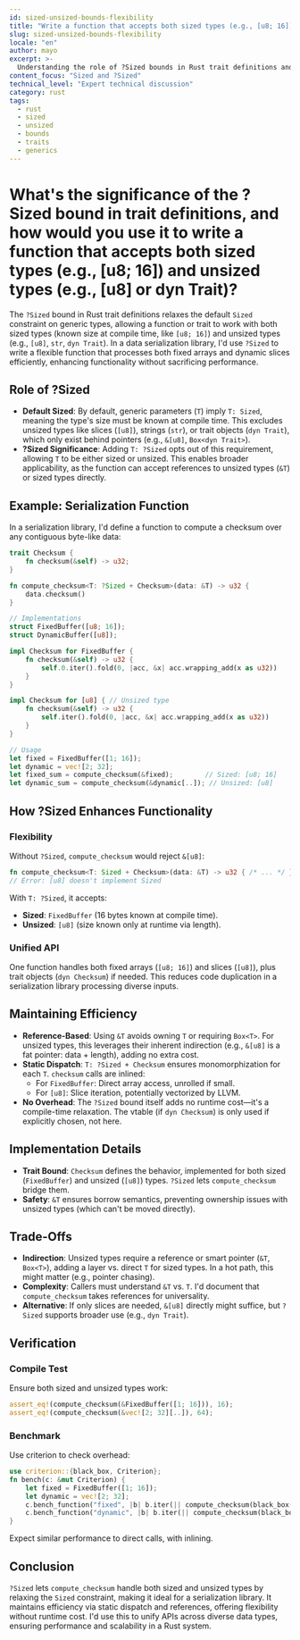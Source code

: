 ```yaml
---
id: sized-unsized-bounds-flexibility
title: "Write a function that accepts both sized types (e.g., [u8; 16]) and unsized types (e.g., [u8] or dyn Trait) with ?Sized bound"
slug: sized-unsized-bounds-flexibility
locale: "en"
author: mayo
excerpt: >-
  Understanding the role of ?Sized bounds in Rust trait definitions and leveraging them to create flexible functions that work with both sized and unsized types efficiently
content_focus: "Sized and ?Sized"
technical_level: "Expert technical discussion"
category: rust
tags:
  - rust
  - sized
  - unsized
  - bounds
  - traits
  - generics
---
```


# What's the significance of the ?Sized bound in trait definitions, and how would you use it to write a function that accepts both sized types (e.g., [u8; 16]) and unsized types (e.g., [u8] or dyn Trait)?

The `?Sized` bound in Rust trait definitions relaxes the default `Sized` constraint on generic types, allowing a function or trait to work with both sized types (known size at compile time, like `[u8; 16]`) and unsized types (e.g., `[u8]`, `str`, `dyn Trait`). In a data serialization library, I'd use `?Sized` to write a flexible function that processes both fixed arrays and dynamic slices efficiently, enhancing functionality without sacrificing performance.

## Role of ?Sized

- **Default Sized**: By default, generic parameters (`T`) imply `T: Sized`, meaning the type's size must be known at compile time. This excludes unsized types like slices (`[u8]`), strings (`str`), or trait objects (`dyn Trait`), which only exist behind pointers (e.g., `&[u8]`, `Box<dyn Trait>`).
- **?Sized Significance**: Adding `T: ?Sized` opts out of this requirement, allowing `T` to be either sized or unsized. This enables broader applicability, as the function can accept references to unsized types (`&T`) or sized types directly.

## Example: Serialization Function

In a serialization library, I'd define a function to compute a checksum over any contiguous byte-like data:

```rust
trait Checksum {
    fn checksum(&self) -> u32;
}

fn compute_checksum<T: ?Sized + Checksum>(data: &T) -> u32 {
    data.checksum()
}

// Implementations
struct FixedBuffer([u8; 16]);
struct DynamicBuffer([u8]);

impl Checksum for FixedBuffer {
    fn checksum(&self) -> u32 {
        self.0.iter().fold(0, |acc, &x| acc.wrapping_add(x as u32))
    }
}

impl Checksum for [u8] { // Unsized type
    fn checksum(&self) -> u32 {
        self.iter().fold(0, |acc, &x| acc.wrapping_add(x as u32))
    }
}

// Usage
let fixed = FixedBuffer([1; 16]);
let dynamic = vec![2; 32];
let fixed_sum = compute_checksum(&fixed);        // Sized: [u8; 16]
let dynamic_sum = compute_checksum(&dynamic[..]); // Unsized: [u8]
```

## How ?Sized Enhances Functionality

### Flexibility
Without `?Sized`, `compute_checksum` would reject `&[u8]`:

```rust
fn compute_checksum<T: Sized + Checksum>(data: &T) -> u32 { /* ... */ }
// Error: [u8] doesn't implement Sized
```

With `T: ?Sized`, it accepts:
- **Sized**: `FixedBuffer` (16 bytes known at compile time).
- **Unsized**: `[u8]` (size known only at runtime via length).

### Unified API
One function handles both fixed arrays (`[u8; 16]`) and slices (`[u8]`), plus trait objects (`dyn Checksum`) if needed. This reduces code duplication in a serialization library processing diverse inputs.

## Maintaining Efficiency

- **Reference-Based**: Using `&T` avoids owning `T` or requiring `Box<T>`. For unsized types, this leverages their inherent indirection (e.g., `&[u8]` is a fat pointer: data + length), adding no extra cost.
- **Static Dispatch**: `T: ?Sized + Checksum` ensures monomorphization for each `T`. `checksum` calls are inlined:
  - For `FixedBuffer`: Direct array access, unrolled if small.
  - For `[u8]`: Slice iteration, potentially vectorized by LLVM.
- **No Overhead**: The `?Sized` bound itself adds no runtime cost—it's a compile-time relaxation. The vtable (if `dyn Checksum`) is only used if explicitly chosen, not here.

## Implementation Details

- **Trait Bound**: `Checksum` defines the behavior, implemented for both sized (`FixedBuffer`) and unsized (`[u8]`) types. `?Sized` lets `compute_checksum` bridge them.
- **Safety**: `&T` ensures borrow semantics, preventing ownership issues with unsized types (which can't be moved directly).

## Trade-Offs

- **Indirection**: Unsized types require a reference or smart pointer (`&T`, `Box<T>`), adding a layer vs. direct `T` for sized types. In a hot path, this might matter (e.g., pointer chasing).
- **Complexity**: Callers must understand `&T` vs. `T`. I'd document that `compute_checksum` takes references for universality.
- **Alternative**: If only slices are needed, `&[u8]` directly might suffice, but `?Sized` supports broader use (e.g., `dyn Trait`).

## Verification

### Compile Test
Ensure both sized and unsized types work:

```rust
assert_eq!(compute_checksum(&FixedBuffer([1; 16])), 16);
assert_eq!(compute_checksum(&vec![2; 32][..]), 64);
```

### Benchmark
Use criterion to check overhead:

```rust
use criterion::{black_box, Criterion};
fn bench(c: &mut Criterion) {
    let fixed = FixedBuffer([1; 16]);
    let dynamic = vec![2; 32];
    c.bench_function("fixed", |b| b.iter(|| compute_checksum(black_box(&fixed))));
    c.bench_function("dynamic", |b| b.iter(|| compute_checksum(black_box(&dynamic[..]))));
}
```

Expect similar performance to direct calls, with inlining.

## Conclusion

`?Sized` lets `compute_checksum` handle both sized and unsized types by relaxing the `Sized` constraint, making it ideal for a serialization library. It maintains efficiency via static dispatch and references, offering flexibility without runtime cost. I'd use this to unify APIs across diverse data types, ensuring performance and scalability in a Rust system.
